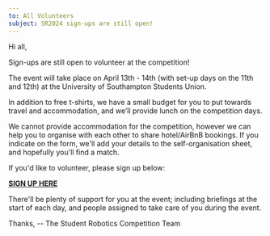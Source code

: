 ```yaml
---
to: All Volunteers
subject: SR2024 sign-ups are still open!
---
```


Hi all,

Sign-ups are still open to volunteer at the competition!

The event will take place on April 13th - 14th (with set-up days on the 11th and 12th) at the University of Southampton Students Union. 

In addition to free t-shirts, we have a small budget for you to put towards travel and accommodation, and we’ll provide lunch on the competition days. 

We cannot provide accommodation for the competition, however we can help you to organise with each other to share hotel/AirBnB bookings. If you indicate on the form, we'll add your details to the self-organisation sheet, and hopefully you'll find a match.

If you'd like to volunteer, please sign up below:

[**SIGN UP HERE**](https://forms.gle/BS8MAkyhjMvZTv2B8)

There'll be plenty of support for you at the event; including briefings at the start of each day, and people assigned to take care of you during the event.

Thanks,
-- The Student Robotics Competition Team
